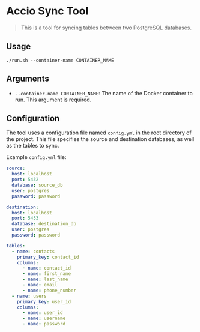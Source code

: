 # Accio Sync Tool

> This is a tool for syncing tables between two PostgreSQL databases.

## Usage

```
./run.sh --container-name CONTAINER_NAME
```


## Arguments

- `--container-name CONTAINER_NAME`: The name of the Docker container to run. This argument is required.

## Configuration

The tool uses a configuration file named `config.yml` in the root directory of the project. This file specifies the source and destination databases, as well as the tables to sync.

Example `config.yml` file:

```yaml
source:
  host: localhost
  port: 5432
  database: source_db
  user: postgres
  password: password

destination:
  host: localhost
  port: 5433
  database: destination_db
  user: postgres
  password: password

tables:
  - name: contacts
    primary_key: contact_id
    columns:
      - name: contact_id
      - name: first_name
      - name: last_name
      - name: email
      - name: phone_number
  - name: users
    primary_key: user_id
    columns:
      - name: user_id
      - name: username
      - name: password
